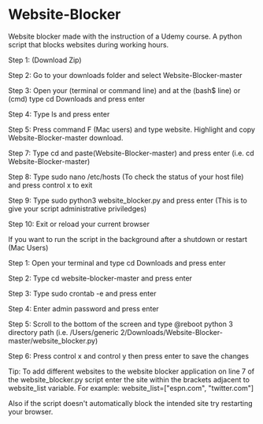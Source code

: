 # Website-Blocker
Website blocker made with the instruction of a Udemy course. A python script that blocks websites during working hours.

Step 1: (Download Zip)

Step 2: Go to your downloads folder and select Website-Blocker-master

Step 3: Open your (terminal or command line) and at the (bash$ line) or (cmd) type cd Downloads and press enter

Step 4: Type ls and press enter

Step 5: Press command F (Mac users) and type website. Highlight and copy Website-Blocker-master download.

Step 7: Type cd and paste(Website-Blocker-master) and press enter (i.e. cd Website-Blocker-master)

Step 8: Type sudo nano /etc/hosts (To check the status of your host file) and press control x to exit 

Step 9: Type sudo python3 website_blocker.py and press enter (This is to give your script administrative priviledges)

Step 10: Exit or reload your current browser

If you want to run the script in the background after a shutdown or restart (Mac Users)

Step 1: Open your terminal and type cd Downloads and press enter

Step 2: Type cd website-blocker-master and press enter

Step 3: Type sudo crontab -e and press enter

Step 4: Enter admin password and press enter

Step 5: Scroll to the bottom of the screen and type @reboot python 3 directory path (i.e. /Users/generic 2/Downloads/Website-Blocker-master/website_blocker.py)

Step 6: Press control x and control y then press enter to save the changes

Tip: To add different websites to the website blocker application on line 7 of the website_blocker.py script enter the site within the brackets adjacent to website_list variable. For example: website_list=["espn.com", "twitter.com"]

Also if the script doesn't automatically block the intended site try restarting your browser. 

